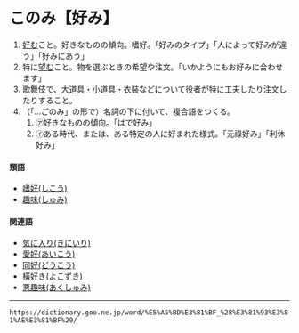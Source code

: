 # このみ【好み】

1.  [好む](このむ（好む）)こと。好きなものの傾向。嗜好。「好みのタイプ」「人によって好みが違う」「好みにあう」
2.  特に[望む](のぞむ（望む）)こと。物を選ぶときの希望や注文。「いかようにもお好みに合わせます」
3.  歌舞伎で、大道具・小道具・衣裝などについて役者が特に工夫したり注文したりすること。
4.  （「…ごのみ」の形で）名詞の下に付いて、複合語をつくる。    
    1.  ㋐好きなものの傾向。「はで好み」        
    2.  ㋑ある時代、または、ある特定の人に好まれた様式。「元祿好み」「利休好み」
        

#### 類語

-   [嗜好(しこう)](https://dictionary.goo.ne.jp/word/%E5%97%9C%E5%A5%BD/#jn-95645)
-   [趣味(しゅみ)](https://dictionary.goo.ne.jp/word/%E8%B6%A3%E5%91%B3/#jn-106221)

#### 関連語

-   [気に入り(きにいり)](https://dictionary.goo.ne.jp/word/%E6%B0%97%E3%81%AB%E5%85%A5%E3%82%8A/#jn-53217)
-   [愛好(あいこう)](https://dictionary.goo.ne.jp/word/%E6%84%9B%E5%A5%BD/#jn-703)
-   [同好(どうこう)](https://dictionary.goo.ne.jp/word/%E5%90%8C%E5%A5%BD/#jn-155643)
-   [橫好き(よこずき)](https://dictionary.goo.ne.jp/word/%E6%A8%AA%E5%A5%BD%E3%81%8D/#jn-227314)
-   [悪趣味(あくしゅみ)](https://dictionary.goo.ne.jp/word/%E6%82%AA%E8%B6%A3%E5%91%B3/#jn-2738)

---
`https://dictionary.goo.ne.jp/word/%E5%A5%BD%E3%81%BF_%28%E3%81%93%E3%81%AE%E3%81%BF%29/`